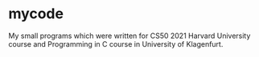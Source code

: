 # mycode
My small programs which were written for CS50 2021 Harvard University course and Programming in C course in University of Klagenfurt.

